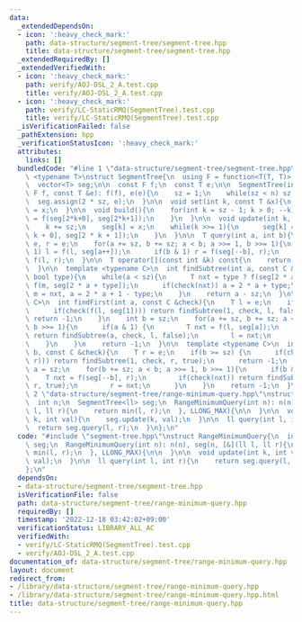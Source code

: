 ```yaml
---
data:
  _extendedDependsOn:
  - icon: ':heavy_check_mark:'
    path: data-structure/segment-tree/segment-tree.hpp
    title: data-structure/segment-tree/segment-tree.hpp
  _extendedRequiredBy: []
  _extendedVerifiedWith:
  - icon: ':heavy_check_mark:'
    path: verify/AOJ-DSL_2_A.test.cpp
    title: verify/AOJ-DSL_2_A.test.cpp
  - icon: ':heavy_check_mark:'
    path: verify/LC-StaticRMQ(SegmentTree).test.cpp
    title: verify/LC-StaticRMQ(SegmentTree).test.cpp
  _isVerificationFailed: false
  _pathExtension: hpp
  _verificationStatusIcon: ':heavy_check_mark:'
  attributes:
    links: []
  bundledCode: "#line 1 \"data-structure/segment-tree/segment-tree.hpp\"\ntemplate\
    \ <typename T>\nstruct SegmentTree{\n  using F = function<T(T, T)>;\n  int sz;\n\
    \  vector<T> seg;\n\n  const F f;\n  const T e;\n\n  SegmentTree(int n, const\
    \ F f, const T &e): f(f), e(e){\n    sz = 1;\n    while(sz < n) sz <<= 1;\n  \
    \  seg.assign(2 * sz, e);\n  }\n\n  void set(int k, const T &x){\n    seg[k+sz]\
    \ = x;\n  }\n\n  void build(){\n    for(int k = sz - 1; k > 0; --k){\n      seg[k]\
    \ = f(seg[2*k+0], seg[2*k+1]);\n    }\n  }\n\n  void update(int k, const T &x){\n\
    \    k += sz;\n    seg[k] = x;\n    while(k >>= 1){\n      seg[k] = f(seg[2 *\
    \ k + 0], seg[2 * k + 1]);\n    }\n  }\n\n  T query(int a, int b){\n    T l =\
    \ e, r = e;\n    for(a += sz, b += sz; a < b; a >>= 1, b >>= 1){\n      if(a &\
    \ 1) l = f(l, seg[a++]);\n      if(b & 1) r = f(seg[--b], r);\n    }\n    return\
    \ f(l, r);\n  }\n\n  T operator[](const int &k) const{\n    return seg[k + sz];\n\
    \  }\n\n  template <typename C>\n  int findSubtree(int a, const C &check, T &m,\
    \ bool type){\n    while(a < sz){\n      T nxt = type ? f(seg[2 * a + type], m):\
    \ f(m, seg[2 * a + type]);\n      if(check(nxt)) a = 2 * a + type;\n      else\
    \ m = nxt, a = 2 * a + 1 - type;\n    }\n    return a - sz;\n  }\n\n  template<typename\
    \ C>\n  int findFirst(int a, const C &check){\n    T l = e;\n    if(a <= 0){\n\
    \      if(check(f(l, seg[1]))) return findSubtree(1, check, l, false);\n     \
    \ return -1;\n    }\n    int b = sz;\n    for(a += sz, b += sz; a < b; a >>= 1,\
    \ b >>= 1){\n      if(a & 1) {\n        T nxt = f(l, seg[a]);\n        if(check(nxt))\
    \ return findSubtree(a, check, l, false);\n        l = nxt;\n        ++a;\n  \
    \    }\n    }\n    return -1;\n  }\n\n  template <typename C>\n  int findLast(int\
    \ b, const C &check){\n    T r = e;\n    if(b >= sz) {\n      if(check(f(seg[1],\
    \ r))) return findSubtree(1, check, r, true);\n      return -1;\n    }\n    int\
    \ a = sz;\n    for(b += sz; a < b; a >>= 1, b >>= 1){\n      if(b & 1){\n    \
    \    T nxt = f(seg[--b], r);\n        if(check(nxt)) return findSubtree(b, check,\
    \ r, true);\n        r = nxt;\n      }\n    }\n    return -1;\n  }\n};\n#line\
    \ 2 \"data-structure/segment-tree/range-minimum-query.hpp\"\nstruct RangeMinimumQuery{\n\
    \  int n;\n  SegmentTree<ll> seg;\n  RangeMinimumQuery(int n): n(n), seg(n, [&](ll\
    \ l, ll r){\n    return min(l, r);\n  }, LLONG_MAX){\n\n  }\n\n  void update(int\
    \ k, int val){\n    seg.update(k, val);\n  }\n\n  ll query(int l, int r){\n  \
    \  return seg.query(l, r);\n  }\n};\n"
  code: "#include \"segment-tree.hpp\"\nstruct RangeMinimumQuery{\n  int n;\n  SegmentTree<ll>\
    \ seg;\n  RangeMinimumQuery(int n): n(n), seg(n, [&](ll l, ll r){\n    return\
    \ min(l, r);\n  }, LLONG_MAX){\n\n  }\n\n  void update(int k, int val){\n    seg.update(k,\
    \ val);\n  }\n\n  ll query(int l, int r){\n    return seg.query(l, r);\n  }\n\
    };\n"
  dependsOn:
  - data-structure/segment-tree/segment-tree.hpp
  isVerificationFile: false
  path: data-structure/segment-tree/range-minimum-query.hpp
  requiredBy: []
  timestamp: '2022-12-18 03:42:02+09:00'
  verificationStatus: LIBRARY_ALL_AC
  verifiedWith:
  - verify/LC-StaticRMQ(SegmentTree).test.cpp
  - verify/AOJ-DSL_2_A.test.cpp
documentation_of: data-structure/segment-tree/range-minimum-query.hpp
layout: document
redirect_from:
- /library/data-structure/segment-tree/range-minimum-query.hpp
- /library/data-structure/segment-tree/range-minimum-query.hpp.html
title: data-structure/segment-tree/range-minimum-query.hpp
---
```

